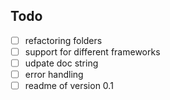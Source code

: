 ## Todo

- [ ] refactoring folders
- [ ] support for different frameworks 
- [ ] udpate doc string 
- [ ] error handling 
- [ ] readme of version 0.1
